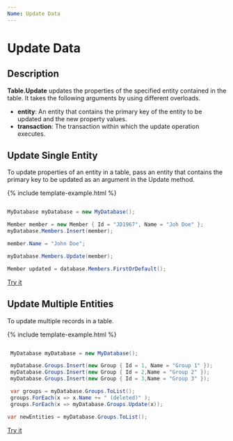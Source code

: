 ```yaml
---
Name: Update Data
---
```


# Update Data

## Description

**Table.Update** updates the properties of the specified entity contained in the table. It takes the following arguments by using different overloads.

 - **entity**: An entity that contains the primary key of the entity to be updated and the new property values.
 - **transaction**: The transaction within which the update operation executes.

## Update Single Entity

To update properties of an entity in a table, pass an entity that contains the primary key to be updated as an argument in the Update method.

{% include template-example.html %} 
```csharp

MyDatabase myDatabase = new MyDatabase();

Member member = new Member { Id = "JD1967", Name = "Joh Doe" };
myDatabase.Members.Insert(member);

member.Name = "John Doe";

myDatabase.Members.Update(member);

Member updated = database.Members.FirstOrDefault();

```
[Try it](https://dotnetfiddle.net/PVU58y)

## Update Multiple Entities

To update multiple records in a table.

{% include template-example.html %} 
```csharp

 MyDatabase myDatabase = new MyDatabase();

 myDatabase.Groups.Insert(new Group { Id = 1, Name = "Group 1" });
 myDatabase.Groups.Insert(new Group { Id = 2,Name = "Group 2" });
 myDatabase.Groups.Insert(new Group { Id = 3,Name = "Group 3" });

 var groups = myDatabase.Groups.ToList();
 groups.ForEach(x => x.Name += " (deleted)" );
 groups.ForEach(x => myDatabase.Groups.Update(x));

var newEntities = myDatabase.Groups.ToList();

```
[Try it](https://dotnetfiddle.net/ImQTZ5)



